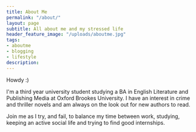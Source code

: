 ```yaml
---
title: About Me
permalink: "/about/"
layout: page
subtitle: All about me and my stressed life
header_feature_image: "/uploads/aboutme.jpg"
tags:
- aboutme
- blogging
- lifestyle
description:
---
```


Howdy :)

I'm a third year university student studying a BA in English Literature and Publishing Media at Oxford Brookes University. I have an interest in crime and thriller novels and am always on the look out for new authors to read.

Join me as I try, and fail, to balance my time between work, studying, keeping an active social life and trying to find good internships.
